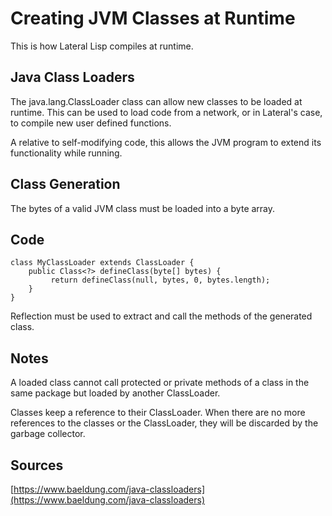 # Creating JVM Classes at Runtime

This is how Lateral Lisp compiles at runtime.

## Java Class Loaders

The java.lang.ClassLoader class can allow new classes to be loaded at runtime.
This can be used to load code from a network, or in Lateral's case, to compile
new user defined functions.

A relative to self-modifying code, this allows the JVM program to extend its
functionality while running.

## Class Generation

The bytes of a valid JVM class must be loaded into a byte array.

## Code

```
class MyClassLoader extends ClassLoader {
    public Class<?> defineClass(byte[] bytes) {
         return defineClass(null, bytes, 0, bytes.length);
    }
}
```

Reflection must be used to extract and call the methods of the generated class.

## Notes

A loaded class cannot call protected or private methods of a class in the same
package but loaded by another ClassLoader.

Classes keep a reference to their ClassLoader. When there are no more references
to the classes or the ClassLoader, they will be discarded by the garbage
collector.

## Sources

[https://www.baeldung.com/java-classloaders](https://www.baeldung.com/java-classloaders)
